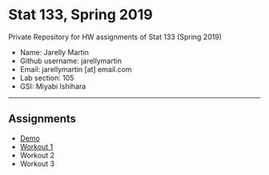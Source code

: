 # Stat 133, Spring 2019

Private Repository for HW assignments of Stat 133 (Spring 2019)

- Name: Jarelly Martin
- Github username: jarellymartin
- Email: jarellymartin [at] email.com
- Lab section: 105
- GSI: Miyabi Ishihara

-----

## Assignments

- [Demo](demo)
- [Workout 1](workout1)
- Workout 2
- Workout 3


